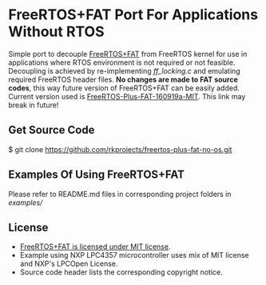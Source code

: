 # FreeRTOS+FAT Port For Applications Without RTOS 

Simple port to decouple [FreeRTOS+FAT](https://www.freertos.org/FreeRTOS-Plus/FreeRTOS_Plus_FAT/index.html) from FreeRTOS kernel for use in applications where RTOS
environment is not required or not feasible. Decoupling is achieved by re-implementing *ff_locking.c* and emulating
required FreeRTOS header files. **No changes are made to FAT source codes**, this way future version of
FreeRTOS+FAT can be easily added. Current version used is [FreeRTOS-Plus-FAT-160919a-MIT](https://www.freertos.org/FreeRTOS-Labs/downloads/FreeRTOS-Plus-FAT-160919a-MIT.zip?dl=0). This link may break in future!

## Get Source Code

$ git clone https://github.com/rkprojects/freertos-plus-fat-no-os.git

## Examples Of Using FreeRTOS+FAT

Please refer to README.md files in corresponding project folders in 
*examples/*


## License

* [FreeRTOS+FAT is licensed under MIT license](https://www.freertos.org/FreeRTOS-Plus/FreeRTOS_Plus_FAT/FreeRTOS_Plus_FAT_License.html).
* Example using NXP LPC4357 microcontroller uses mix of MIT license and NXP's LPCOpen License. 
* Source code header lists the corresponding copyright notice.  

